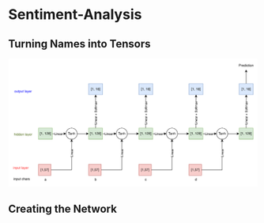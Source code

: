 # Sentiment-Analysis

## Turning Names into Tensors
![Alt text](assets\image.png)


## Creating the Network